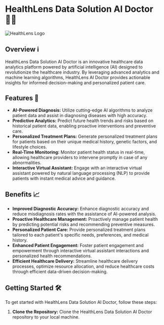 # HealthLens Data Solution AI Doctor 🏥💡

![HealthLens Logo]([Assests](https://github.com/kavinlakshmanan/Healthlens-Data-Solution-AI-Doctor/blob/534364cdb1a16e94c653e22ea64fc3f430f89ba2/Assests/logo%20landing%20page.jpg))

## Overview ℹ️

HealthLens Data Solution AI Doctor is an innovative healthcare data analytics platform powered by artificial intelligence (AI) designed to revolutionize the healthcare industry. By leveraging advanced analytics and machine learning algorithms, HealthLens AI Doctor provides actionable insights for informed decision-making and personalized patient care.

## Features 🚀

- **AI-Powered Diagnosis:** Utilize cutting-edge AI algorithms to analyze patient data and assist in diagnosing diseases with high accuracy.
- **Predictive Analytics:** Predict future health trends and risks based on historical patient data, enabling proactive interventions and preventive care.
- **Personalized Treatment Plans:** Generate personalized treatment plans for patients based on their unique medical history, genetic factors, and lifestyle choices.
- **Real-Time Monitoring:** Monitor patient health status in real-time, allowing healthcare providers to intervene promptly in case of any abnormalities.
- **Interactive Virtual Assistant:** Engage with an interactive virtual assistant powered by natural language processing (NLP) to provide patients with instant medical advice and guidance.

## Benefits 📈

- **Improved Diagnostic Accuracy:** Enhance diagnostic accuracy and reduce misdiagnosis rates with the assistance of AI-powered analysis.
- **Proactive Healthcare Management:** Proactively manage patient health by predicting potential risks and recommending preventive measures.
- **Personalized Patient Care:** Provide personalized treatment plans tailored to each patient's specific needs, preferences, and medical history.
- **Enhanced Patient Engagement:** Foster patient engagement and empowerment through interactive virtual assistant interactions and personalized health recommendations.
- **Efficient Healthcare Delivery:** Streamline healthcare delivery processes, optimize resource allocation, and reduce healthcare costs through efficient data-driven decision-making.

## Getting Started 🛠️

To get started with HealthLens Data Solution AI Doctor, follow these steps:

1. **Clone the Repository:** Clone the HealthLens Data Solution AI Doctor repository to your local machine.
